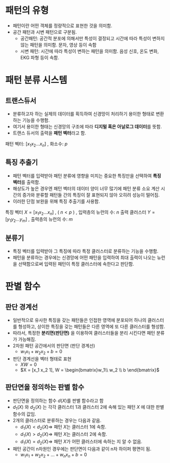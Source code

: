# 패턴의 유형
- 패턴이란 어떤 객체를 정량적으로 표현한 것을 의미함.
- 공간 패턴과 시변 패턴으로 구분됨.
	- 공간패턴: 공간적 분포에 의해서만 특성이 결정되고 시간에 따라 특성이 변하지 않는 패턴을 의미함. 문자, 영상 등이 속함
	- 시변 패턴: 시간에 따라 특성이 변하는 패턴을 의미함. 음성 신호, 온도 변화, EKG 파형 등이 속함.

# 패턴 분류 시스템
## 트랜스듀서
- 분류하고자 하는 실제의 데이터를 획득하여 신경망이 처리하기 용이한 형태로 변환하는 기능을 수행함.
- 여기서 용이한 형태는 신경망의 구조에 따라 **디지털 혹은 아날로그 데이터**를 뜻함.
- 트랜스 듀서의 출력을 **패턴 벡터**라고 함.

패턴 벡터: $[x_1 x_2 ... x_n]$ , 화소수: $p$
## 특징 추출기
- 패턴 벡터를 입력받아 패턴 분류에 영향을 미치는 중요한 특징만을 선택하여 **특징 벡터**를 출력함.
- 해상도가 높은 경우엔 패턴 벡터의 데이터 양이 너무 많기에 패턴 분류 소요 계산 시간의 증가와 분류할 패턴들 간의 특징이 잘 표현되지 않아 오히려 성능이 떨어짐.
- 이러한 단점 보완을 위해 특징 추출기를 사용함.

특징 벡터 $X = [x_1 x_2 ... x_n]$ , ( $n < p$ ) , 입력층의 뉴런의 수: $n$
출력 클러스터 $Y = [y_1 y_2 ... y_m]$ , 출력층의 뉴런의 수: $m$
## 분류기
- 특징 벡터를 입력받아 그 특징에 따라 특정 클러스터로 분류하는 기능을 수행함.
- 패턴을 분류하는 경우에는 신경망에 어떤 패턴을 입력하여 최대 출력이 나오는 뉴런을 선택함으로써 입력된 패턴이 특정 클러스터에 속한다고 판단함.

# 판별 함수
## 판단 경계선
- 일반적으로 유사한 특징을 갖는 패턴들은 인접한 영역에 분포되어 하나의 클러스터를 형성하고, 상이한 특징을 갖는 패턴들은 다른 영역에 또 다른 클러스터를 형성함.
- 따라서, 특정한 **분리면(판단면)** 을 이용하여 클러스터들을 분리 시킨다면 패턴 분류가 가능해짐.
- 2차원 패턴 공간에서의 판단면 (판단 경계선)
	- $w_1x_1 + w_2x_2 + b = 0$
- 판단 경계선을 벡터 형태로 표현
	- $XW = 0$
	- $X = [x_1 x_2 1], W = \begin{bmatrix}w_1\\ w_2 \\ b \end{bmatrix}$

## 판단면을 정의하는 판별 함수
- 판단면을 정의하는 함수 $d(X)$를 판별 함수라고 함
- $d_1(X)$ 와 $d_2(X)$ 는 각각 클러스터 1과 클러스터 2에 속해 있는 패턴 $X$ 에 대한 판별 함수의 값임.
- 2개의 클러스터로 분류하는 경우는 다음과 같음.
	- $d_1(X) < d_2(X) \Rightarrow$ 패턴 $X$는 클러스터 1에 속함.
	- $d_1(X) > d_2(X) \Rightarrow$ 패턴 $X$는 클러스터 2에 속함.
	- $d_1(X) = d_2(X) \Rightarrow$ 패턴 $X$가 어떤 클러스터에 속하는 지 알 수 없음.
- 패턴 공간이 n차원인 경우에는 판단면이 다음과 같이 n차 하이퍼 평면이 됨.
	- $w_1x_1 + w_2x_2 + ... + w_nx_n + b = 0$